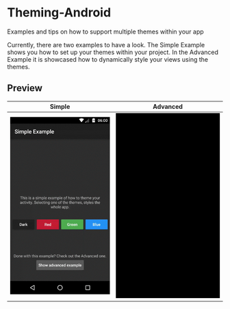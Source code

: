# Theming-Android

Examples and tips on how to support multiple themes within your app

Currently, there are two examples to have a look.
The Simple Example shows you how to set up your themes within your project.
In the Advanced Example it is showcased how to dynamically style your views using the themes.

## Preview
Simple | Advanced
--- | ---
![simple_example](https://raw.githubusercontent.com/alexstyl/Theming-Android/master/screenshots/simple_example.gif) | ![advanced_example](https://raw.githubusercontent.com/alexstyl/Theming-Android/master/screenshots/advanced_example.gif)
